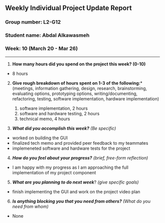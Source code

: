 ## Weekly Individual Project Update Report
### Group number: L2-G12
### Student name: Abdal Alkawasmeh
### Week: 10 (March 20 - Mar 26)
___
1. **How many hours did you spend on the project this week? (0-10)**
  - 8 hours

2. **Give rough breakdown of hours spent on 1-3 of the following:***
   (meetings, information gathering, design, research, brainstorming, evaluating options, prototyping options, writing/documenting, refactoring, testing, software implementation, hardware implementation)
   1. software implementation, 2 hours
   2. software and hardware testing, 2 hours
   3. technical memo, 4 hours
  

4. ***What did you accomplish this week?*** _(Be specific)_
    
  - worked on building the GUI
  - finalized tech memo and provided peer feedback to my teammates
  - implemeneted software and hardware tests for the project
    

4. ***How do you feel about your progress?*** _(brief, free-form reflection)_
  - I am happy with my progress as I am approaching the full implementation of my project component

5. ***What are you planning to do next week***? _(give specific goals)_
  - finish implementing the GUI and work on the project video plan
6. ***Is anything blocking you that you need from others?*** _(What do you need from whom)_
  - None
